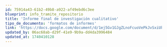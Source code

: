 ```yaml
---
id: 75914a43-61b2-49b8-a922-af49ebd6c3ee
blueprint: info_tramite_repositorio
title: 'Informe final de investigación cualitativo'
tipo_de_documento: 'formatos de informes'
link: 'https://docs.google.com/document/d/1ej5Gv1GJgZLnoFcuoVePkJvSxiUkzudx/edit?usp=drive_link&ouid=115142632749044065793&rtpof=true&sd=true'
updated_by: 06ac68ab-d29f-41e9-9b9a-dd4da3996484
updated_at: 1740410128
---
```

